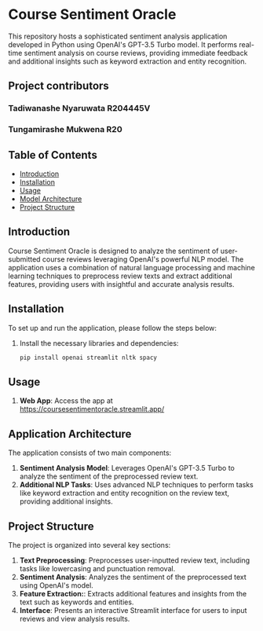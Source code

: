 # Course Sentiment Oracle

This repository hosts a sophisticated sentiment analysis application developed in Python using OpenAI's GPT-3.5 Turbo model. It performs real-time sentiment analysis on course reviews, providing immediate feedback and additional insights such as keyword extraction and entity recognition.

## Project contributors
### Tadiwanashe Nyaruwata R204445V
### Tungamirashe Mukwena R20

## Table of Contents

- [Introduction](#introduction)
- [Installation](#installation)
- [Usage](#usage)
- [Model Architecture](#model-architecture)
- [Project Structure](#project-structure)

## Introduction

Course Sentiment Oracle is designed to analyze the sentiment of user-submitted course reviews leveraging OpenAI's powerful NLP model. The application uses a combination of natural language processing and machine learning techniques to preprocess review texts and extract additional features, providing users with insightful and accurate analysis results.

## Installation

To set up and run the application, please follow the steps below:

1. Install the necessary libraries and dependencies:
   ```sh
   pip install openai streamlit nltk spacy
   ```

## Usage

1. **Web App**: Access the app at https://coursesentimentoracle.streamlit.app/

## Application Architecture

The application consists of two main components:
1. **Sentiment Analysis Model**: Leverages OpenAI's GPT-3.5 Turbo to analyze the sentiment of the preprocessed review text.
2. **Additional NLP Tasks**: Uses advanced NLP techniques to perform tasks like keyword extraction and entity recognition on the review text, providing additional insights.


## Project Structure

The project is organized into several key sections:
1. **Text Preprocessing**: Preprocesses user-inputted review text, including tasks like lowercasing and punctuation removal.
2. **Sentiment Analysis**: Analyzes the sentiment of the preprocessed text using OpenAI's model.
3. **Feature Extraction:**: Extracts additional features and insights from the text such as keywords and entities.
4. **Interface**: Presents an interactive Streamlit interface for users to input reviews and view analysis results.



